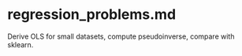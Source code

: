 # regression_problems.md

Derive OLS for small datasets, compute pseudoinverse, compare with sklearn.
